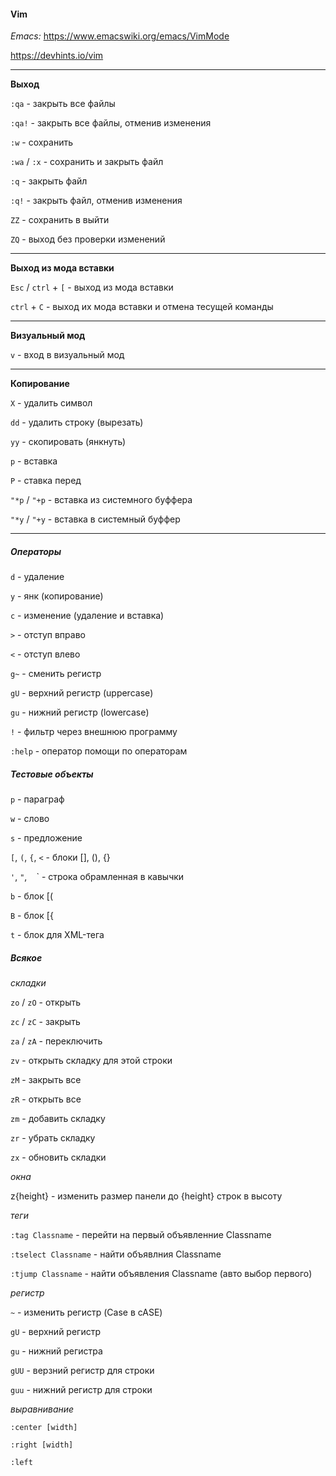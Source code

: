 #### Vim

_Emacs:_ https://www.emacswiki.org/emacs/VimMode

https://devhints.io/vim

---

**Выход**

`:qa` - закрыть все файлы

`:qa!` - закрыть все файлы, отменив изменения

`:w` - сохранить

`:wa` / `:x` - сохранить и закрыть файл

`:q` - закрыть файл

`:q!` - закрыть файл, отменив изменения

`ZZ` - сохранить в выйти

`ZQ` - выход без проверки изменений

---

**Выход из мода вставки**

`Esc` / `ctrl` + `[` - выход из мода вставки

`ctrl` + `C` - выход их мода вставки и отмена тесущей команды

---

**Визуальный мод**

`v` - вход в визуальный мод

---

**Копирование**

`X` - удалить символ

`dd` - удалить строку (вырезать)

`yy` - скопировать (янкнуть)

`p` - вставка

`P` - ставка перед

`"*p` / `"+p` - вставка из системного буффера

`"*y` / `"+y` - вставка в системный буффер

---

##### Операторы

`d` - удаление

`y` - янк (копирование)

`c` - изменение (удаление и вставка)

`>` - отступ вправо

`<` - отступ влево

`g~` - сменить регистр

`gU` - верхний регистр (uppercase)

`gu` - нижний регистр (lowercase)

`!` - фильтр через внешнюю программу

`:help` - оператор помощи по операторам

##### Тестовые объекты

`p` - параграф

`w` - слово

`s` - предложение

`[`, `(`, `{`, `<` - блоки [], (), {}

`'`, `"`, ` ` ` - строка обрамленная в кавычки

`b` - блок [(

`B` - блок [{

`t` - блок для XML-тега


##### Всякое

_складки_

`zo` / `zO` - открыть

`zc` / `zC` - закрыть

`za` / `zA` - переключить

`zv` - открыть складку для этой строки

`zM` - закрыть все

`zR` - открыть все

`zm` - добавить складку

`zr` - убрать складку

`zx` - обновить складки

_окна_

z{height}<Cr> - изменить размер панели до {height} строк в высоту

_теги_

`:tag Classname` - перейти на первый объявленние Classname

`:tselect Classname` - найти объявлния Classname

`:tjump Classname` - найти объявления Classname (авто выбор первого)

_регистр_

`~` - изменить регистр (Case в cASE)

`gU` - верхний регистр

`gu` - нижний регистра

`gUU` - верзний регистр для строки

`guu` - нижний регистр для строки

_выравнивание_

`:center [width]`

`:right [width]`

`:left`
